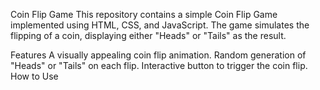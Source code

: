 Coin Flip Game
This repository contains a simple Coin Flip Game implemented using HTML, CSS, and JavaScript. The game simulates the flipping of a coin, displaying either "Heads" or "Tails" as the result.

Features
A visually appealing coin flip animation.
Random generation of "Heads" or "Tails" on each flip.
Interactive button to trigger the coin flip.
How to Use
